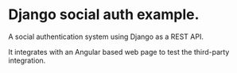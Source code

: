 # Django social auth example.

A social authentication system using Django as a REST API.

It integrates with an Angular based web page to test the third-party integration.